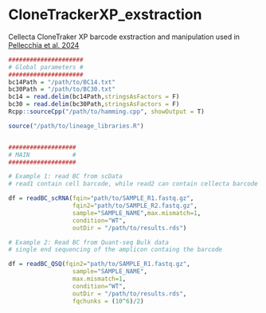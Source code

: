 # CloneTrackerXP_exstraction
Cellecta CloneTraker XP barcode exstraction and manipulation used in [Pellecchia et al. 2024](https://genomemedicine.biomedcentral.com/articles/10.1186/s13073-024-01327-2)

``` r
#####################
# Global parameters #
#####################
bc14Path = "/path/to/BC14.txt"
bc30Path = "/path/to/BC30.txt"
bc14 = read.delim(bc14Path,stringsAsFactors = F)
bc30 = read.delim(bc30Path,stringsAsFactors = F)
Rcpp::sourceCpp("/path/to/hamming.cpp", showOutput = T)

source("/path/to/lineage_libraries.R")


###################
# MAIN            #
###################

# Example 1: read BC from scData
# read1 contain cell barcode, while read2 can contain cellecta barcode

df = readBC_scRNA(fqin="path/to/SAMPLE_R1.fastq.gz",
                  fqin2="path/to/SAMPLE_R2.fastq.gz",
                  sample="SAMPLE_NAME",max.mismatch=1,
                  condition="WT",
                  outDir = "/path/to/results.rds")

# Example 2: Read BC from Quant-seq Bulk data
# single end sequencing of the amplicon containg the barcode

df = readBC_QSQ(fqin2="path/to/SAMPLE_R1.fastq.gz",
                  sample="SAMPLE_NAME",
                  max.mismatch=1,
                  condition="WT",
                  outDir = "/path/to/results.rds",
                  fqchunks = (10^6)/2)

```

